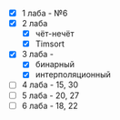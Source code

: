 - [x] 1 лаба - №6
- [x] 2 лаба
  - [x] чёт-нечёт
  - [x]  Timsort
- [x] 3 лаба -
  - [x] бинарный
  - [x] интерполяционный
- [ ] 4 лаба - 15, 30
- [ ] 5 лаба - 20, 27
- [ ] 6 лаба - 18, 22